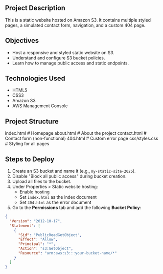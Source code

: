 ## Project Description
This is a static website hosted on Amazon S3. It contains multiple styled pages, a simulated contact form, navigation, and a custom 404 page.

## Objectives
- Host a responsive and styled static website on S3.
- Understand and configure S3 bucket policies.
- Learn how to manage public access and static endpoints.

## Technologies Used
- HTML5
- CSS3
- Amazon S3
- AWS Management Console

## Project Structure

index.html # Homepage
about.html # About the project
contact.html # Contact form (non-functional)
404.html # Custom error page
css/styles.css # Styling for all pages

## Steps to Deploy
1. Create an S3 bucket and name it (e.g., `my-static-site-2025`).
2. Disable "Block all public access" during bucket creation.
3. Upload all files to the bucket.
4. Under Properties > Static website hosting:
   - Enable hosting
   - Set `index.html` as the index document
   - Set `404.html` as the error document
5. Go to the **Permissions** tab and add the following **Bucket Policy**:

```json
{
  "Version": "2012-10-17",
  "Statement": [
    {
      "Sid": "PublicReadGetObject",
      "Effect": "Allow",
      "Principal": "*",
      "Action": "s3:GetObject",
      "Resource": "arn:aws:s3:::your-bucket-name/*"
    }
  ]
}
